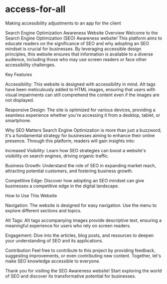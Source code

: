 # access-for-all
Making accessibility adjustments to an app for the client

Search Engine Optimization Awareness Website
Overview
Welcome to the Search Engine Optimization (SEO) Awareness website! This platform aims to educate readers on the significance of SEO and why adopting an SEO mindset is crucial for businesses. By leveraging accessible design principles, this website ensures that information is available to a diverse audience, including those who may use screen readers or face other accessibility challenges.

Key Features

Accessibility: This website is designed with accessibility in mind. Alt tags have been meticulously added to HTML images, ensuring that users with visual impairments can still comprehend the content even if the images are not displayed.

Responsive Design: The site is optimized for various devices, providing a seamless experience whether you're accessing it from a desktop, tablet, or smartphone.

Why SEO Matters
Search Engine Optimization is more than just a buzzword; it's a fundamental strategy for businesses aiming to enhance their online presence. Through this platform, readers will gain insights into:

Increased Visibility: Learn how SEO strategies can boost a website's visibility on search engines, driving organic traffic.

Business Growth: Understand the role of SEO in expanding market reach, attracting potential customers, and fostering business growth.

Competitive Edge: Discover how adopting an SEO mindset can give businesses a competitive edge in the digital landscape.

How to Use This Website

Navigation: The website is designed for easy navigation. Use the menu to explore different sections and topics.

Alt Tags: Alt tags accompanying images provide descriptive text, ensuring a meaningful experience for users who rely on screen readers.

Engagement: Dive into the articles, blog posts, and resources to deepen your understanding of SEO and its applications.

Contribution
Feel free to contribute to this project by providing feedback, suggesting improvements, or even contributing new content. Together, let's make SEO knowledge accessible to everyone.

Thank you for visiting the SEO Awareness website! Start exploring the world of SEO and discover its transformative potential for businesses.

